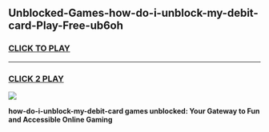 
## Unblocked-Games-how-do-i-unblock-my-debit-card-Play-Free-ub6oh
<h3>
<a href="https://premium76.site?title=how-do-i-unblock-my-debit-card&ref=21A">CLICK TO PLAY</a></h3>
<hr>

<h3>
<a href="https://premium76.site?title=how-do-i-unblock-my-debit-card&ref=21A">CLICK 2 PLAY</a>
  
</h3>

<a href="https://premium76.site?title=how-do-i-unblock-my-debit-card&ref=21A"><img src="https://clearcache.store/games.png"></a>


**how-do-i-unblock-my-debit-card games unblocked: Your Gateway to Fun and Accessible Online Gaming**
